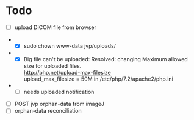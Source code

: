 # Todo
- [ ] upload DICOM file from browser
- - [x]  sudo chown www-data jvp/uploads/
- - [x] Big file can't be uploaded:
    Resolved: changing 
    Maximum allowed size for uploaded files.                                                         
    http://php.net/upload-max-filesize                                                               
    upload_max_filesize = 50M
    in /etc/php/7.2/apache2/php.ini 
- - [ ]  needs uploaded notification
- [ ] POST jvp orphan-data from imageJ 
- [ ] orphan-data reconciliation
